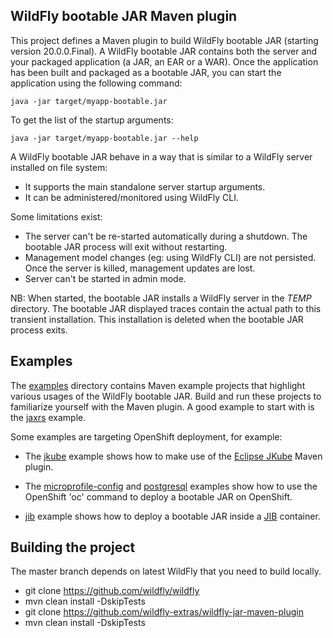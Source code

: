 ## WildFly bootable JAR Maven plugin

This project defines a Maven plugin to build WildFly bootable JAR (starting version 20.0.0.Final). 
A WildFly bootable JAR contains both the server and your packaged application (a JAR, an EAR or a WAR).
Once the application has been built and packaged as a bootable JAR, you can start the application using the following command:

```
java -jar target/myapp-bootable.jar
```

To get the list of the startup arguments:

```
java -jar target/myapp-bootable.jar --help
```

A WildFly bootable JAR behave in a way that is similar to a WildFly server installed on file system:

* It supports the main standalone server startup arguments. 
* It can be administered/monitored using WildFly CLI.

Some limitations exist:

* The server can't be re-started automatically during a shutdown. The bootable JAR process will exit without restarting.
* Management model changes (eg: using WildFly CLI) are not persisted. Once the server is killed, management updates are lost.
* Server can't be started in admin mode.

NB: When started, the bootable JAR installs a WildFly server in the _TEMP_ directory. The bootable JAR displayed traces contain the actual path to this transient installation. This 
installation is deleted when the bootable JAR process exits.

## Examples

The [examples](https://github.com/wildfly-extras/wildfly-jar-maven-plugin/tree/master/examples) directory 
contains Maven example projects that highlight various usages of the WildFly bootable JAR. Build and run these projects
to familiarize yourself with the Maven plugin. A good example to start with is the 
[jaxrs](https://github.com/wildfly-extras/wildfly-jar-maven-plugin/tree/master/examples/jaxrs) example.

Some examples are targeting OpenShift deployment, for example:

* The [jkube](https://github.com/wildfly-extras/wildfly-jar-maven-plugin/tree/master/examples/jkube) example shows how to make use of the [Eclipse JKube](https://www.eclipse.org/jkube/) Maven plugin.

* The [microprofile-config](https://github.com/wildfly-extras/wildfly-jar-maven-plugin/tree/master/examples/microprofile-config) and 
[postgresql](https://github.com/wildfly-extras/wildfly-jar-maven-plugin/tree/master/examples/postgresql) examples show how to use the OpenShift 'oc' command to deploy a bootable JAR on OpenShift.

* [jib](https://github.com/wildfly-extras/wildfly-jar-maven-plugin/tree/master/examples/jib) example shows how to deploy a bootable JAR inside a [JIB](https://github.com/GoogleContainerTools/jib) container.

## Building the project

The master branch depends on latest WildFly that you need to build locally.

* git clone https://github.com/wildfly/wildfly
* mvn clean install -DskipTests
* git clone https://github.com/wildfly-extras/wildfly-jar-maven-plugin
* mvn clean install -DskipTests
